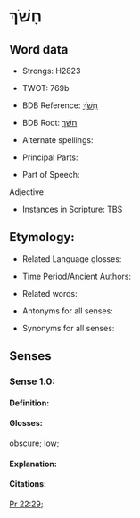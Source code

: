 # חָשֹׁךְ

<!-- Status: S2="NeedsEdits" -->
<!-- Lexica used for edits:   -->

## Word data

* Strongs: H2823

* TWOT: 769b

* BDB Reference: [חָשֹׁךְ](rc://en/bdb/dict/h.gt.ac)

* BDB Root: [חשׁך](rc://en/bdb/dict/h.gt.aa)

* Alternate spellings:

* Principal Parts:

* Part of Speech:

Adjective

* Instances in Scripture: TBS

## Etymology:

* Related Language glosses:

* Time Period/Ancient Authors:

* Related words:

* Antonyms for all senses:

* Synonyms for all senses:

## Senses

### Sense 1.0:

#### Definition:

#### Glosses:

obscure; low; 

#### Explanation:

#### Citations:

[Pr 22:29](rc://he/uhb/book/pro/22/29); 


